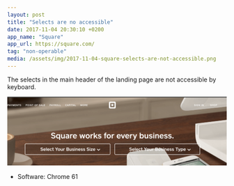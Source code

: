 ```yaml
---
layout: post
title: "Selects are no accessible"
date: 2017-11-04 20:30:10 +0200
app_name: "Square"
app_url: https://square.com/
tag: "non-operable"
media: /assets/img/2017-11-04-square-selects-are-not-accessible.png
---
```


The selects in the main header of the landing page are not accessible by keyboard.

![Square's landing page](/assets/img/2017-11-04-square-selects-are-not-accessible.png)

* Software: Chrome 61
